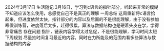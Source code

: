 2024年3月17日
生活随记
3月16日，学习到c语言的指针部分，听起来非常的模糊不知道应该怎么使用，总感觉自己不是真正的理解
一周总结
这周重新将c语言拾起来，但进度依然太快，指针部分的内容以及后面的不是很能理解，由于没有参加寒假训练营，进度落后太多，赶得很累，算法与数据结构也是硬着头皮在学，学得非常痛苦
存在问题
指针，链表内容学得太过急促，不是很能理解，学习时间太短
下周规划
尽量抽时间复习最近的内容，同时在力所能及的范围内看多些算法与数据结构的内容
